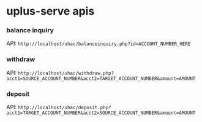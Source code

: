 # uplus-serve apis

### balance inquiry
API: `http://localhost/uhac/balanceinquiry.php?id=ACCOUNT_NUMBER_HERE`

### withdraw
API: `http://localhost/uhac/withdraw.php?acct1=SOURCE_ACCOUNT_NUMBER&acct2=TARGET_ACCOUNT_NUMBER&amount=AMOUNT`

### deposit
API: `http://localhost/uhac/deposit.php?acct1=TARGET_ACCOUNT_NUMBER&acct2=SOURCE_ACCOUNT_NUMBER&amount=AMOUNT`

